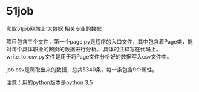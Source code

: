 # 51job
爬取51job网站上‘大数据’相关专业的数据


项目包含三个文件，第一个page.py是程序的入口文件，其中包含着Page类，能对每个具体职业的网页的数据进行分析。
具体的注释写在代码上。
write_to_csv.py文件是用于将Page文件分析好的数据写入csv文件中。

job.csv是爬取出来的数据，总共5340条，每一条包含9个属性。

注意：用的python版本是python 3.5

